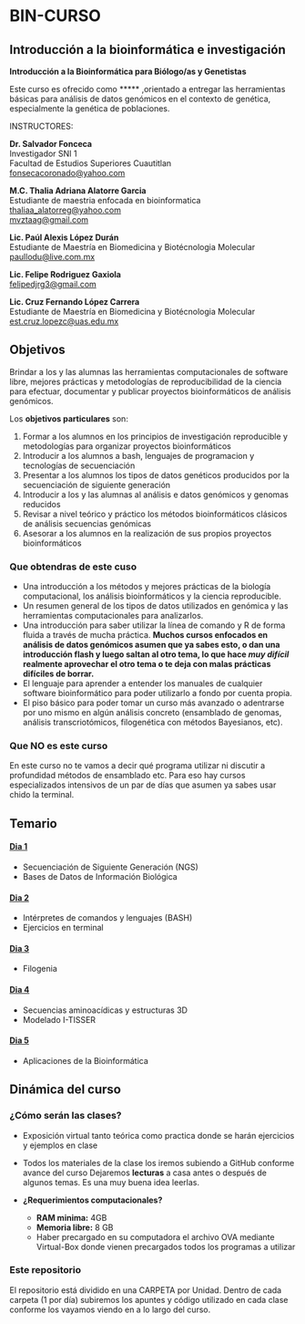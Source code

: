 # BIN-CURSO

## Introducción a la bioinformática e investigación  

**Introducción a la Bioinformática para Biólogo/as y Genetistas**


Este curso es ofrecido como ***** ,orientado a entregar las herramientas básicas para análisis de datos genómicos en el contexto de genética, especialmente la genética de poblaciones.

INSTRUCTORES:

**Dr. Salvador Fonceca**  
Investigador SNI 1  
Facultad de Estudios Superiores Cuautitlan  
[fonsecacoronado@yahoo.com](mailto:fonsecacoronado@yahoo.com)  

**M.C. Thalia Adriana Alatorre Garcia**  
Estudiante de maestria enfocada en bioinformatica  
[thaliaa_alatorreg@yahoo.com](mailto:thaliaa_alatorreg@yahoo.com)  
[mvztaag@gmail.com](mailto:mvztaag@gmail.com)  


**Lic. Paúl Alexis López Durán**  
Estudiante de Maestría en Biomedicina y Biotécnologia Molecular  
[paullodu@live.com.mx](mailto:paullodu@live.com.mx)  

**Lic. Felipe Rodriguez Gaxiola**  
[felipedjrg3@gmail.com](mailto:felipedjrg3@gmail.com)

**Lic. Cruz Fernando López Carrera**  
Estudiante de Maestría en Biomedicina y Biotécnologia Molecular  
[est.cruz.lopezc@uas.edu.mx](mailto:est.cruz.lopezc@uas.edu.mx)  



## Objetivos

Brindar a los y las alumnas las herramientas computacionales de software libre, mejores prácticas y metodologías de reproducibilidad de la ciencia para efectuar, documentar y publicar proyectos bioinformáticos de análisis genómicos.

Los **objetivos particulares** son:

1.	Formar a los alumnos en los principios de investigación reproducible y metodologías para organizar proyectos bioinformáticos
2.	Introducir a los alumnos a bash, lenguajes de programacion y tecnologías de secuenciación 
3.	Presentar a los alumnos los tipos de datos genéticos producidos por la secuenciación de siguiente generación
4.	Introducir a los y las alumnas al análisis e datos genómicos y genomas reducidos
5.	Revisar  a  nivel teórico y  práctico los  métodos  bioinformáticos  clásicos  de  análisis secuencias genómicas
6.	Asesorar a los alumnos en la realización de sus propios proyectos bioinformáticos


### Que obtendras de este cuso

* Una introducción a los métodos y mejores prácticas de la biología computacional, los análisis bioinformáticos y la ciencia reproducible.
* Un resumen general de los tipos de datos utilizados en genómica y las herramientas computacionales para analizarlos.
* Una introducción para saber utilizar la línea de comando y R de forma fluida a través de mucha práctica. **Muchos cursos enfocados en análisis de datos genómicos asumen que ya sabes esto, o dan una introducción flash y luego saltan al otro tema, lo que hace  _muy difícil_ realmente aprovechar el otro tema o te deja con malas prácticas difíciles de borrar.**
* El lenguaje para aprender a entender los manuales de cualquier software bioinformático para poder utilizarlo a fondo por cuenta propia.
* El piso básico para poder tomar un curso más avanzado o adentrarse por uno mismo en algún análisis concreto (ensamblado de genomas, análisis transcriotómicos, filogenética con métodos Bayesianos, etc).


### Que NO es este curso

En este curso no te vamos a decir qué programa utilizar ni discutir a profundidad métodos de ensamblado etc. Para eso hay cursos especializados intensivos de un par de días que asumen ya sabes usar chido la terminal.


## Temario



#### [Dia 1](https://github.com/felipedjrg/BIN-CURSO/tree/master/DIA-1)

* Secuenciación de Siguiente Generación (NGS) 
* Bases de Datos de Información Biológica

#### [Dia 2](https://github.com/felipedjrg/BIN-CURSO/tree/master/DIA-2)

* Intérpretes de comandos y lenguajes (BASH)
* Ejercicios en terminal

#### [Dia 3](https://github.com/felipedjrg/BIN-CURSO/tree/master/DIA-3)

* Filogenia

#### [Dia 4](https://github.com/felipedjrg/BIN-CURSO/tree/master/DIA-4)

* Secuencias aminoacídicas y estructuras 3D
* Modelado I-TISSER

#### [Dia 5](https://github.com/felipedjrg/BIN-CURSO/tree/master/DIA-5)

* Aplicaciones de la Bioinformática

## Dinámica del curso

### ¿Cómo serán las clases?
* Exposición virtual tanto teórica como practica donde se harán ejercicios y ejemplos en clase
* Todos los materiales de la clase los iremos subiendo a GitHub conforme avance del curso Dejaremos **lecturas** a casa antes o después de algunos temas. Es una muy buena idea leerlas.

* **¿Requerimientos computacionales?**
     
  -  **RAM minima:**      4GB
  -  **Memoria libre:**   8 GB
  -  Haber precargado en su computadora el archivo OVA mediante Virtual-Box donde vienen precargados todos los programas a utilizar 


### Este repositorio

El repositorio está dividido en una CARPETA por Unidad. Dentro de cada carpeta (1 por día) subiremos los apuntes y código utilizado en cada clase conforme los vayamos viendo en a lo largo del curso.







